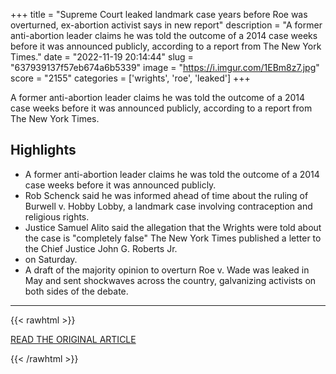 +++
title = "Supreme Court leaked landmark case years before Roe was overturned, ex-abortion activist says in new report"
description = "A former anti-abortion leader claims he was told the outcome of a 2014 case weeks before it was announced publicly, according to a report from The New York Times."
date = "2022-11-19 20:14:44"
slug = "637939137f57eb674a6b5339"
image = "https://i.imgur.com/1EBm8z7.jpg"
score = "2155"
categories = ['wrights', 'roe', 'leaked']
+++

A former anti-abortion leader claims he was told the outcome of a 2014 case weeks before it was announced publicly, according to a report from The New York Times.

## Highlights

- A former anti-abortion leader claims he was told the outcome of a 2014 case weeks before it was announced publicly.
- Rob Schenck said he was informed ahead of time about the ruling of Burwell v. Hobby Lobby, a landmark case involving contraception and religious rights.
- Justice Samuel Alito said the allegation that the Wrights were told about the case is "completely false" The New York Times published a letter to the Chief Justice John G. Roberts Jr.
- on Saturday.
- A draft of the majority opinion to overturn Roe v. Wade was leaked in May and sent shockwaves across the country, galvanizing activists on both sides of the debate.

---

{{< rawhtml >}}
  <p class="article-category">
    <a target="_blank" href="https://www.cnbc.com/2022/11/19/former-anti-abortion-leader-alleges-supreme-court-leaked-another-landmark-case-report-says.html">READ THE ORIGINAL ARTICLE</a>
  </p>
{{< /rawhtml >}}

